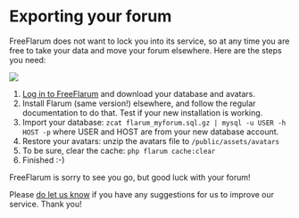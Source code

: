 # Exporting your forum

FreeFlarum does not want to lock you into its service, so at any time you are free to take your data and move your forum elsewhere. 
Here are the steps you need:

![](https://buq.eu/screenshots/V8oNk96S9EJhzGhmyzTyOSkr.png)

1. [Log in to FreeFlarum](/settings) and download your database and avatars.
2. Install Flarum (same version!) elsewhere, and follow the regular documentation to do that. Test if your new installation is working. 
3. Import your database: `zcat flarum_myforum.sql.gz | mysql -u USER -h HOST -p` where USER and HOST are from your new database account.
4. Restore your avatars: unzip the avatars file to `/public/assets/avatars`
5. To be sure, clear the cache: `php flarum cache:clear`
6. Finished :-)

FreeFlarum is sorry to see you go, but good luck with your forum!

Please [do let us know](/support) if you have any suggestions for us to improve our service. Thank you!